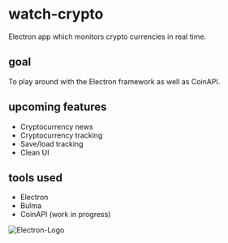 # watch-crypto
 Electron app which monitors crypto currencies in real time. 
 
## goal
 To play around with the Electron framework as well as CoinAPI. 
 
## upcoming features
* Cryptocurrency news
* Cryptocurrency tracking
* Save/load tracking
* Clean UI

## tools used
* Electron
* Bulma
* CoinAPI (work in progress)

![Electron-Logo](https://avatars1.githubusercontent.com/u/32914721?s=400&v=4)

